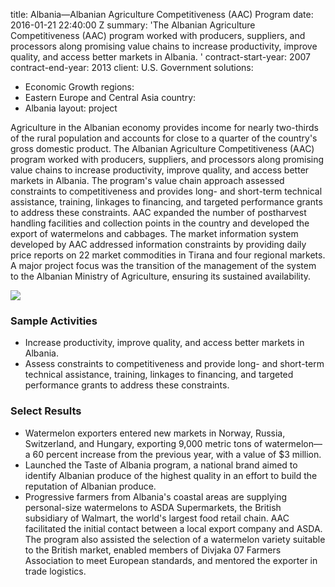 
title: Albania—Albanian Agriculture Competitiveness (AAC) Program
date: 2016-01-21 22:40:00 Z
summary: 'The Albanian Agriculture Competitiveness (AAC) program worked with producers,
  suppliers, and processors along promising value chains to increase productivity,
  improve quality, and access better markets in Albania. '
contract-start-year: 2007
contract-end-year: 2013
client: U.S. Government
solutions:
- Economic Growth
regions:
- Eastern Europe and Central Asia
country:
- Albania
layout: project


Agriculture in the Albanian economy provides income for nearly two-thirds of the rural population and accounts for close to a quarter of the country's gross domestic product. The Albanian Agriculture Competitiveness (AAC) program worked with producers, suppliers, and processors along promising value chains to increase productivity, improve quality, and access better markets in Albania. The program's value chain approach assessed constraints to competitiveness and provides long- and short-term technical assistance, training, linkages to financing, and targeted performance grants to address these constraints. AAC expanded the number of postharvest handling facilities and collection points in the country and developed the export of watermelons and cabbages. The market information system developed by AAC addressed information constraints by providing daily price reports on 22 market commodities in Tirana and four regional markets. A major project focus was the transition of the management of the system to the Albanian Ministry of Agriculture, ensuring its sustained availability.

![][1]

### Sample Activities

* Increase productivity, improve quality, and access better markets in Albania.
* Assess constraints to competitiveness and provide long- and short-term technical assistance, training, linkages to financing, and targeted performance grants to address these constraints.

### Select Results

* Watermelon exporters entered new markets in Norway, Russia, Switzerland, and Hungary, exporting 9,000 metric tons of watermelon—a 60 percent increase from the previous year, with a value of $3 million.
* Launched the Taste of Albania program, a national brand aimed to identify Albanian produce of the highest quality in an effort to build the reputation of Albanian produce.
* Progressive farmers from Albania's coastal areas are supplying personal-size watermelons to ASDA Supermarkets, the British subsidiary of Walmart, the world's largest food retail chain. AAC facilitated the initial contact between a local export company and ASDA. The program also assisted the selection of a watermelon variety suitable to the British market, enabled members of Divjaka 07 Farmers Association to meet European standards, and mentored the exporter in trade logistics.

[1]: https://assetify-dai.com/projects/AAC.jpg

